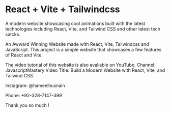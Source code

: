 # React + Vite + Tailwindcss

A modern website showcasing cool animations built with the latest technologies including React, Vite, and Tailwind CSS and other latest tech satcks.


An Awward Winning Website made with React, Vite, Tailwindcss and JavaScript. 
This project is a simple website that showcases a few features of React and Vite.

The video  tutorial of this website is also avaliable on YouTube. 
Channel: JavascriptMastery
Video Title: Build a Modern Website with React, Vite, and Tailwind CSS.

Instagram: @hameelhusnain 

Phone: +92-328-7147-399

Thank you so much !

